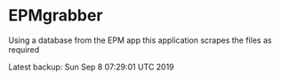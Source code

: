 # EPMgrabber
Using a database from the EPM app this application scrapes the files as required


Latest backup: Sun Sep 8 07:29:01 UTC 2019
